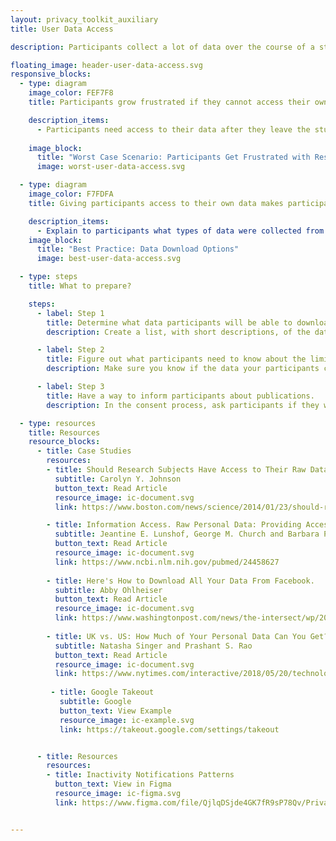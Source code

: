 ```yaml
---
layout: privacy_toolkit_auxiliary
title: User Data Access

description: Participants collect a lot of data over the course of a study. This data forms a valuable record of their health, which should not disappear when the study ends. Give participants access to their data when the study is over. If participants leave the study early, they still deserve access to the data they collected.

floating_image: header-user-data-access.svg
responsive_blocks:
  - type: diagram
    image_color: FEF7F8
    title: Participants grow frustrated if they cannot access their own data.

    description_items:
      - Participants need access to their data after they leave the study. If they cannot access their data after they finish, and lose the valuable health record they created during the study, they will become frustrated. Participants can feel that joining the study was not useful for them. As a result, they might refuse to participate in future studies.   
      
    image_block:
      title: "Worst Case Scenario: Participants Get Frustrated with Research In General"
      image: worst-user-data-access.svg

  - type: diagram
    image_color: F7FDFA
    title: Giving participants access to their own data makes participating worthwhile.

    description_items:
      - Explain to participants what types of data were collected from them. Then let them choose which data types they want to download. Give them options for viewing their data in different formats. For example, give participants both easy-to-read reports and spreadsheets of raw data.  <br /> <br /> Remember: if your research app ever stops working, participants still need to be able to use their data. Offer formats (e.g., .csv or even plain text) that do not rely on short-lived technologies. Make sure that participants have a way to keep a copy of the health record they created, no matter what happens to your research app in the future. <br /> <br /> Tell participants they should not use the data they download to draw conclusions about their health. Clearly state that the data should not be used for medical purposes like medical advice, diagnosis, or treatment. <br /> <br /> After the study ends, you will likely write papers about the data. Tell participants when your paper comes out, so that they can read about what you learned.  
    image_block:
      title: "Best Practice: Data Download Options"
      image: best-user-data-access.svg

  - type: steps
    title: What to prepare?

    steps:
      - label: Step 1
        title: Determine what data participants will be able to download.
        description: Create a list, with short descriptions, of the data types you will collect from participants during the study. Think about what formats you can provide the data in, and what formats would be useful for participants. Not every format is useful. For example, raw accelerometer data may be less useful than stepcount data.

      - label: Step 2
        title: Figure out what participants need to know about the limits of the data.
        description: Make sure you know if the data your participants collect is valid for medical use. If it is not, make sure to state that clearly to participants.  

      - label: Step 3
        title: Have a way to inform participants about publications.
        description: In the consent process, ask participants if they want to be informed about papers that result from the study. Have a way to notify them of publications as they are released. If you can, set aside funds for open-access publication.

  - type: resources
    title: Resources
    resource_blocks:
      - title: Case Studies
        resources:
        - title: Should Research Subjects Have Access to Their Raw Data?
          subtitle: Carolyn Y. Johnson
          button_text: Read Article
          resource_image: ic-document.svg
          link: https://www.boston.com/news/science/2014/01/23/should-research-subjects-have-access-to-their-raw-data

        - title: Information Access. Raw Personal Data: Providing Access.
          subtitle: Jeantine E. Lunshof, George M. Church and Barbara Prainsack
          button_text: Read Article
          resource_image: ic-document.svg
          link: https://www.ncbi.nlm.nih.gov/pubmed/24458627
          
        - title: Here's How to Download All Your Data From Facebook.
          subtitle: Abby Ohlheiser
          button_text: Read Article
          resource_image: ic-document.svg
          link: https://www.washingtonpost.com/news/the-intersect/wp/2018/03/27/heres-how-to-download-all-your-data-from-facebook-it-might-be-a-wake-up-call/
          
        - title: UK vs. US: How Much of Your Personal Data Can You Get?
          subtitle: Natasha Singer and Prashant S. Rao
          button_text: Read Article
          resource_image: ic-document.svg
          link: https://www.nytimes.com/interactive/2018/05/20/technology/what-data-companies-have-on-you.html
          
         - title: Google Takeout
           subtitle: Google
           button_text: View Example
           resource_image: ic-example.svg
           link: https://takeout.google.com/settings/takeout


      - title: Resources
        resources:
        - title: Inactivity Notifications Patterns
          button_text: View in Figma
          resource_image: ic-figma.svg
          link: https://www.figma.com/file/QjlqDSjde4GK7fR9sP78Qv/Privacy-Toolkit-Public-to-Webpage?node-id=17%3A783


---
```


